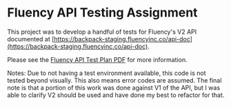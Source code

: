 # Fluency API Testing Assignment
This project was to develop a handful of tests for Fluency's V2 API documented at [https://backpack-staging.fluencyinc.co/api-doc](https://backpack-staging.fluencyinc.co/api-doc).

Please see the [Fluency API Test Plan PDF](https://github.com/iammike/fluency_api_testing_assignment/blob/main/Fluency_Accounts_API_Test_Plan.pdf) for more information.

Notes: Due to not having a test environment available, this code is not tested beyond visually. This also means error codes are assumed. The final note is that a portion of this work was done against V1 of the API, but I was able to clarify V2 should be used and have done my best to refactor for that.
